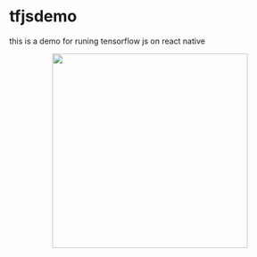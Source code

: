 # tfjsdemo

this is a demo for runing tensorflow js on react native

<p align="center">
  <img src="your_relative_path_here" width="350"/>
</p>
